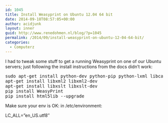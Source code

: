 ```yaml
---
id: 1045
title: Install Weasyprint on Ubuntu 12.04 64 bit
date: 2014-09-18T08:57:05+00:00
author: acidjunk
layout: inner
guid: http://www.renedohmen.nl/blog/?p=1045
permalink: /2014/09/install-weasyprint-on-ubuntu-12-04-64-bit/
categories:
  - Computerz
---
```

I had to tweak some stuff to get a running Weasyprint on one of our Ubuntu servers; just following the install instructions from the docs didn&#8217;t work:

<pre>sudo apt-get install python-dev python-pip python-lxml libcairo2 libpango1.0-0 libgdk-pixbuf2.0-0 libffi-dev shared-mime-info
apt-get install libxml2 libxml2-dev
apt-get install libxslt libxslt-dev
pip install WeasyPrint
pip install html5lib --upgrade
</pre>

Make sure your env is OK: in /etc/environment:
  
LC\_ALL=&#8221;en\_US.utf8&#8243;